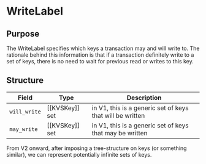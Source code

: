 # WriteLabel

## Purpose

The WriteLabel specifies which keys a transaction may and will write to.
The rationale behind this information is that
if a transaction definitely write to a set of keys,
there is no need to wait for previous read or writes to this key.
<!--
handling "may write"s in the most efficient manner is actually
quite the challenge!
-->

## Structure

| Field       | Type           | Description                                            |
|-------------|----------------|--------------------------------------------------------|
| `will_write` | [[KVSKey]] set | in V1, this is a generic set of keys that will be written |
| `may_write`  | [[KVSKey]] set | in V1, this is a generic set of keys that may be written  |

From V2 onward,
after imposing a tree-structure on keys (or something similar),
we can represent potentially infinite sets of keys.

<!--
This is *not* a message in its own right, but this type is used in the fields of other messages.
-->
